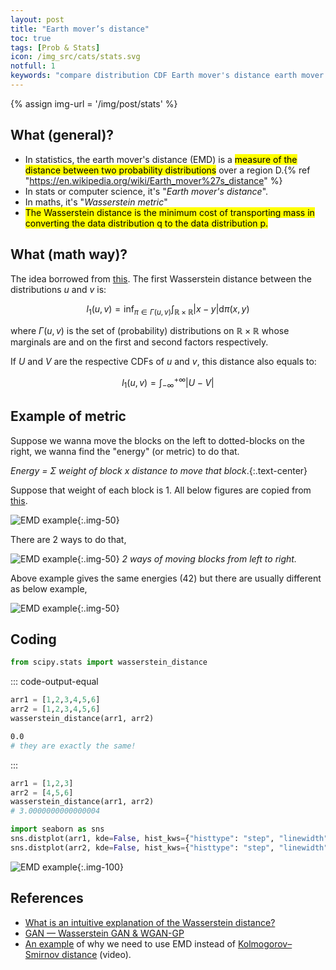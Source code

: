 ```yaml
---
layout: post
title: "Earth mover’s distance"
toc: true
tags: [Prob & Stats]
icon: /img_src/cats/stats.svg
notfull: 1
keywords: "compare distribution CDF Earth mover's distance earth mover Wasserstein Distance Kolmogorov test ks test EMD"
---
```


{% assign img-url = '/img/post/stats' %}

## What (general)?

- In statistics, the earth mover's distance (EMD) is a <mark>measure of the distance between two probability distributions</mark> over a region D.{% ref "https://en.wikipedia.org/wiki/Earth_mover%27s_distance" %}
- In stats or computer science, it's "_Earth mover's distance_".
- In maths, it's "_Wasserstein metric_"
- <mark>The Wasserstein distance is the minimum cost of transporting mass in converting the data distribution q to the data distribution p.</mark>

## What (math way)?

The idea borrowed from [this](https://docs.scipy.org/doc/scipy/reference/generated/scipy.stats.wasserstein_distance.html). The first Wasserstein distance between the distributions $u$ and $v$ is:

$$
l_1 (u, v) = \inf_{\pi \in \Gamma (u, v)} \int_{\mathbb{R} \times
        \mathbb{R}} |x-y| \mathrm{d} \pi (x, y)
$$

where $\Gamma(u,v)$ is the set of (probability) distributions on $\mathbb{R}\times \mathbb{R}$ whose marginals are  and  on the first and second factors respectively.

If $U$ and $V$ are the respective CDFs of $u$ and $v$, this distance also equals to:

$$
l_1(u, v) = \int_{-\infty}^{+\infty} |U-V|
$$

## Example of metric

Suppose we wanna move the blocks on the left to dotted-blocks on the right, we wanna find the "energy" (or metric) to do that.

_Energy = $\Sigma$ weight of block x distance to move that block_.{:.text-center}

Suppose that weight of each block is 1. All below figures are copied from [this](https://medium.com/@jonathan_hui/gan-wasserstein-gan-wgan-gp-6a1a2aa1b490).

![EMD example]({{img-url}}/emd_1.png){:.img-50}

There are 2 ways to do that,

![EMD example]({{img-url}}/emd_2.jpeg){:.img-50}
_2 ways of moving blocks from left to right._

Above example gives the same energies ($42$) but there are usually different as below example,

![EMD example]({{img-url}}/emd_3.png){:.img-50}

## Coding

``` python
from scipy.stats import wasserstein_distance
```

::: code-output-equal
``` python
arr1 = [1,2,3,4,5,6]
arr2 = [1,2,3,4,5,6]
wasserstein_distance(arr1, arr2)
```

``` bash
0.0
# they are exactly the same!
```
:::

<div class="columns-2" markdown="1">

``` python
arr1 = [1,2,3]
arr2 = [4,5,6]
wasserstein_distance(arr1, arr2)
# 3.0000000000000004

import seaborn as sns
sns.distplot(arr1, kde=False, hist_kws={"histtype": "step", "linewidth": 3, "alpha": 1, "color": "b"})
sns.distplot(arr2, kde=False, hist_kws={"histtype": "step", "linewidth": 3, "alpha": 1, "color": "r"})
```

![EMD example]({{img-url}}/emd_4.jpg){:.img-100}
</div>

## References

- [What is an intuitive explanation of the Wasserstein distance?](https://www.quora.com/What-is-an-intuitive-explanation-of-the-Wasserstein-distance)
- [GAN — Wasserstein GAN & WGAN-GP](https://medium.com/@jonathan_hui/gan-wasserstein-gan-wgan-gp-6a1a2aa1b490)
- [An example](https://www.youtube.com/watch?v=U7xdiGc7IRU) of why we need to use EMD instead of [Kolmogorov–Smirnov distance](/KS-test) (video).